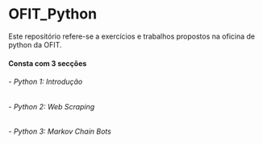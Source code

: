 # OFIT_Python
Este repositório refere-se a exercícios e trabalhos propostos na oficina de python da OFIT.
<br>
#### Consta com 3 secções
###### - Python 1: Introdução
###### - Python 2: Web Scraping
###### - Python 3: Markov Chain Bots